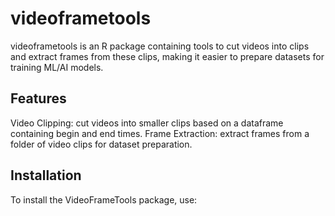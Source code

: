 # videoframetools
videoframetools is an R package containing tools to cut videos into clips and extract frames from these clips, making it easier to prepare datasets for training ML/AI models.

## Features
Video Clipping: cut videos into smaller clips based on a dataframe containing begin and end times.
Frame Extraction: extract frames from a folder of video clips for dataset preparation.

## Installation
To install the VideoFrameTools package, use:
